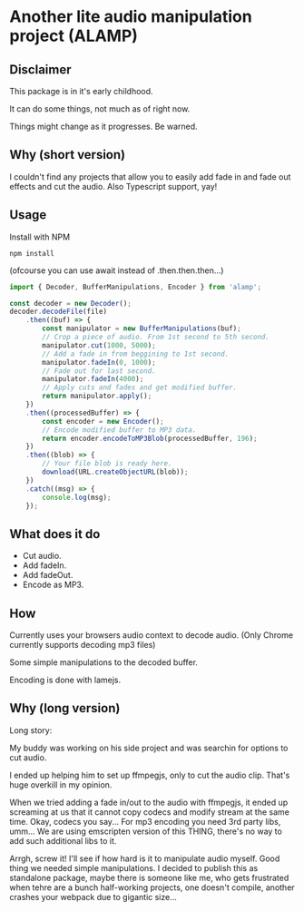 # Another lite audio manipulation project (ALAMP)

## Disclaimer

This package is in it's early childhood.

It can do some things, not much as of right now.

Things might change as it progresses. Be warned.

## Why (short version)

I couldn't find any projects that allow you to easily add fade in and fade out effects and cut the audio. Also Typescript support, yay!

## Usage

Install with NPM

```batch
npm install
```

(ofcourse you can use await instead of .then.then.then...)

```typescript
import { Decoder, BufferManipulations, Encoder } from 'alamp';

const decoder = new Decoder();
decoder.decodeFile(file)
    .then((buf) => {
        const manipulator = new BufferManipulations(buf);
        // Crop a piece of audio. From 1st second to 5th second.
        manipulator.cut(1000, 5000);
        // Add a fade in from beggining to 1st second.
        manipulator.fadeIn(0, 1000);
        // Fade out for last second.
        manipulator.fadeIn(4000);
        // Apply cuts and fades and get modified buffer.
        return manipulator.apply();
    })
    .then((processedBuffer) => {
        const encoder = new Encoder();
        // Encode modified buffer to MP3 data.
        return encoder.encodeToMP3Blob(processedBuffer, 196);
    })
    .then((blob) => {
        // Your file blob is ready here.
        download(URL.createObjectURL(blob));
    })
    .catch((msg) => {
        console.log(msg);
    });
```

## What does it do

- Cut audio.
- Add fadeIn.
- Add fadeOut.
- Encode as MP3.

## How

Currently uses your browsers audio context to decode audio. (Only Chrome currently supports decoding mp3 files)

Some simple manipulations to the decoded buffer.

Encoding is done with lamejs.

## Why (long version)

Long story:

My buddy was working on his side project and was searchin for options to cut audio.

I ended up helping him to set up ffmpegjs, only to cut the audio clip. That's huge overkill in my opinion.

When we tried adding a fade in/out to the audio with ffmpegjs, it ended up screaming at us that it cannot copy codecs and modify stream at the same time. Okay, codecs you say... For mp3 encoding you need 3rd party libs, umm... We are using emscripten version of this THING, there's no way to add such additional libs to it.

Arrgh, screw it! I'll see if how hard is it to manipulate audio myself. Good thing we needed simple manipulations. I decided to publish this as standalone package, maybe there is someone like me, who gets frustrated when tehre are a bunch half-working projects, one doesn't compile, another crashes your webpack due to gigantic size...
